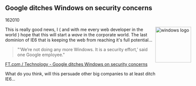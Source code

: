 <article><h1>Google ditches Windows on security concerns</h1><time><span class="day">1</span><span class="month">6</span><span class="year">2010</span></time><p><img src="http://wnas.nl/user/files/images-2_20100601111654.jpeg" alt="windows logo" title="images-2.jpeg" border="0" width="116" height="116" style="float:right;margin-right:-100px" />This is really good news, I ( and with me every web developer in the world ) hope that this will start a <em>wave</em> in the corporate world. The last dominion of IE6 that is keeping the web from reaching it's full potential...</p><blockquote><p>"‘We’re not doing any more Windows. It is a security effort,’ said one Google employee."</p></blockquote><p><a href="http://www.ft.com/cms/s/2/d2f3f04e-6ccf-11df-91c8-00144feab49a.html">FT.com / Technology - Google ditches Windows on security concerns</a></p><p>What do you think, will this persuade other big companies to at least ditch IE6...</p></article>